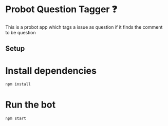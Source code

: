 # Probot Question Tagger :question:

This is a probot app which tags a issue as question if it finds the comment to be question

## Setup

# Install dependencies

```bash
npm install
```

# Run the bot

```bash
npm start
```